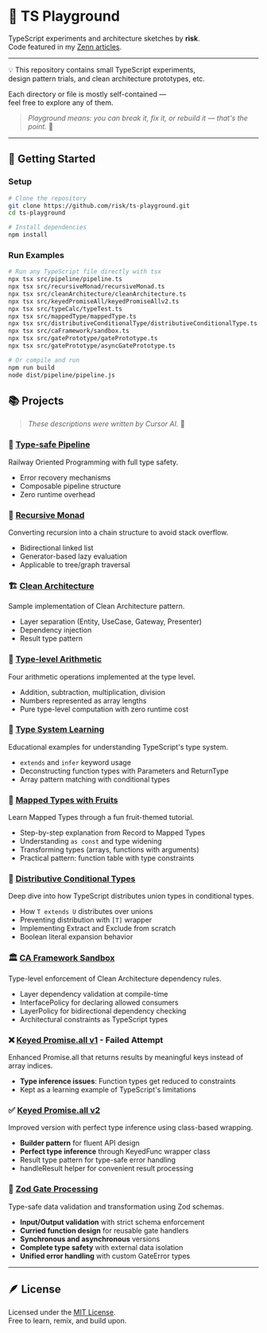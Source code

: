 # 🧩 TS Playground

TypeScript experiments and architecture sketches by **risk**.  
Code featured in my [Zenn articles](https://zenn.dev/risk).

---

💡 This repository contains small TypeScript experiments,  
design pattern trials, and clean architecture prototypes, etc.

Each directory or file is mostly self-contained —  
feel free to explore any of them.

> _Playground means: you can break it, fix it, or rebuild it — that's the point._ 🎈

---

## 🚀 Getting Started

### Setup
```bash
# Clone the repository
git clone https://github.com/risk/ts-playground.git
cd ts-playground

# Install dependencies
npm install
```

### Run Examples
```bash
# Run any TypeScript file directly with tsx
npx tsx src/pipeline/pipeline.ts
npx tsx src/recursiveMonad/recursiveMonad.ts
npx tsx src/cleanArchitecture/cleanArchitecture.ts
npx tsx src/keyedPromiseAll/keyedPromiseAllv2.ts
npx tsx src/typeCalc/typeTest.ts
npx tsx src/mappedType/mappedType.ts
npx tsx src/distributiveConditionalType/distributiveConditionalType.ts
npx tsx src/caFramework/sandbox.ts
npx tsx src/gatePrototype/gatePrototype.ts
npx tsx src/gatePrototype/asyncGatePrototype.ts

# Or compile and run
npm run build
node dist/pipeline/pipeline.js
```

## 📚 Projects

> _These descriptions were written by Cursor AI._ 🤖

### 🔗 [Type-safe Pipeline](src/typesafe-pipeline/)
Railway Oriented Programming with full type safety.
- Error recovery mechanisms
- Composable pipeline structure
- Zero runtime overhead

### 🔄 [Recursive Monad](src/recursiveMonad/)
Converting recursion into a chain structure to avoid stack overflow.
- Bidirectional linked list
- Generator-based lazy evaluation
- Applicable to tree/graph traversal

### 🏗️ [Clean Architecture](src/cleanArchitecture/)
Sample implementation of Clean Architecture pattern.
- Layer separation (Entity, UseCase, Gateway, Presenter)
- Dependency injection
- Result type pattern

### 🔢 [Type-level Arithmetic](src/typeCalc/typeCalc.ts)
Four arithmetic operations implemented at the type level.
- Addition, subtraction, multiplication, division
- Numbers represented as array lengths
- Pure type-level computation with zero runtime cost

### 📖 [Type System Learning](src/typeCalc/typeTest.ts)
Educational examples for understanding TypeScript's type system.
- `extends` and `infer` keyword usage
- Deconstructing function types with Parameters and ReturnType
- Array pattern matching with conditional types

### 🍎 [Mapped Types with Fruits](src/mappedType/mappedType.ts)
Learn Mapped Types through a fun fruit-themed tutorial.
- Step-by-step explanation from Record to Mapped Types
- Understanding `as const` and type widening
- Transforming types (arrays, functions with arguments)
- Practical pattern: function table with type constraints

### 🔀 [Distributive Conditional Types](src/distributiveConditionalType/distributiveConditionalType.ts)
Deep dive into how TypeScript distributes union types in conditional types.
- How `T extends U` distributes over unions
- Preventing distribution with `[T]` wrapper
- Implementing Extract and Exclude from scratch
- Boolean literal expansion behavior

### 🏛️ [CA Framework Sandbox](src/caFramework/sandbox.ts)
Type-level enforcement of Clean Architecture dependency rules.
- Layer dependency validation at compile-time
- InterfacePolicy for declaring allowed consumers
- LayerPolicy for bidirectional dependency checking
- Architectural constraints as TypeScript types

### ❌ [Keyed Promise.all v1](src/keyedPromiseAll/keyedPromiseAll.ts) - Failed Attempt
Enhanced Promise.all that returns results by meaningful keys instead of array indices.
- **Type inference issues**: Function types get reduced to constraints
- Kept as a learning example of TypeScript's limitations

### ✅ [Keyed Promise.all v2](src/keyedPromiseAll/keyedPromiseAllv2.ts)
Improved version with perfect type inference using class-based wrapping.
- **Builder pattern** for fluent API design
- **Perfect type inference** through KeyedFunc wrapper class
- Result type pattern for type-safe error handling
- handleResult helper for convenient result processing

### 🚪 [Zod Gate Processing](src/gatePrototype/)
Type-safe data validation and transformation using Zod schemas.
- **Input/Output validation** with strict schema enforcement
- **Curried function design** for reusable gate handlers
- **Synchronous and asynchronous** versions
- **Complete type safety** with external data isolation
- **Unified error handling** with custom GateError types

---

## 🪶 License
Licensed under the [MIT License](./LICENSE).  
Free to learn, remix, and build upon.